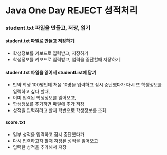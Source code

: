 # Java One Day REJECT 성적처리

### student.txt 파일을 만들고, 저장, 읽기

#### student.txt 파일로 만들고 저장하기
* 학생정보를 키보드로 입력받고, 저장하기
* 학생정보를 키보드로 입력받고, 입력을 중단할때 저장하기

#### student.txt 파일을 읽어서 studentList에 담기
* 만약 학생 100명인데 처음 10명을 입력하고 잠시 중단했다가 다시 또 학생정보를 입력하고 싶다 할때,
* 이미 입력된 학생정보를 읽어오고,
* 학생정보를 추가하면 파일에 추가 저장
* 성적을 입력하려고 할때 학번으로 학생정보를 조회

#### score.txt
* 일부 성적을 입력하고 잠시 중단했다가
* 다시 입력하고자 할때 저장된 성적을 읽어오고
* 입력한 성적을 추가해서 저장